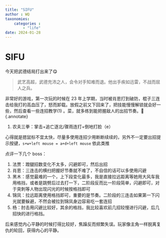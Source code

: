 ```yaml
---
title: "SIFU"
author : WQ
taxonomies:
    categories : 
        - "life"
date: 2024-01-28
---
```

# SIFU
今天把武德结局打出来了😋

<!-- more -->

> 武艺高超，武德充沛之人，会令对手知难而退。他出手疾如迅雷，不战而屈人之兵。

非常好的游戏，第一次玩的时候在 23 年上学期，当时被肖恩打到破防，棍子三连击给我打的高血压了，怒而卸载。放假之前又下回来了，把技能慢慢解锁就会好一些，然后查看一些连招教学(1) 。菜，就多练到能把握敌人的出招节奏。🤣
{.annotate}

1. 农夫三拳：掌击+追亡逐北/骤雨连打+倒地打脸（e）

心得就是摁鼠标不宜太快，尽量多使用连招少用断断续续的，另外不一定要出招提示按键，`s+w+left mouse = a+d+left mouse` 依此类推

点评一下几个 boss：
1. 法贾：蹬腿招数变化不太多，闪避即可，然后出招
2. 肖恩：三连击的横扫把握好节奏就不难了，不自信的话可以多使用闪避
3. 黑木：感觉最难的一个，上下段变化最多，我是直接拉远距离等她用大风车我用格挡，或者是跳劈后过去打一下，二阶段反而比一阶段简单，闪避即可，对于突刺等人物出现闪光的时候按格挡即可
4. 锦凤：拉远距离使用格挡即可，重要的是节奏。二阶段的三连击如果第一下闪光就要躲避，不然会被拉到锦凤身边容易吃一套连招
5. 杨：肘击用闪避比较好，其余的格挡，我比较喜欢前几招较慢进行闪避，后几招快的进行格挡。

后来感觉内心平静的时候打得比较好，焦躁反而频繁失误。玩家像主角一样脱离复仇的轮回，获得内心的平静。